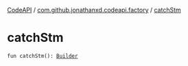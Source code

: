[CodeAPI](../index.md) / [com.github.jonathanxd.codeapi.factory](index.md) / [catchStm](.)

# catchStm

`fun catchStm(): `[`Builder`](../com.github.jonathanxd.codeapi.base/-catch-statement/-builder/index.md)